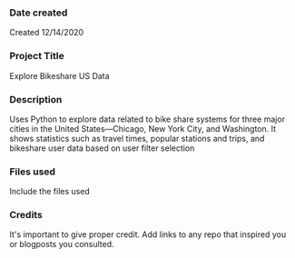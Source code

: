 ### Date created
Created 12/14/2020

### Project Title
Explore Bikeshare US Data

### Description
Uses Python to explore data related to bike share systems for three major cities in the United States—Chicago, New York City, and Washington.
It shows statistics such as travel times, popular stations and trips, and bikeshare user data based on user filter selection

### Files used
Include the files used

### Credits
It's important to give proper credit. Add links to any repo that inspired you or blogposts you consulted.

